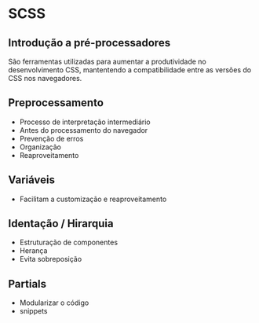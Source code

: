 # SCSS

## Introdução a pré-processadores
São ferramentas utilizadas para aumentar a produtividade no desenvolvimento CSS, mantentendo a compatibilidade entre as versões do CSS nos navegadores.

## Preprocessamento
- Processo de interpretação intermediário
- Antes do processamento do navegador
- Prevenção de erros
- Organização 
- Reaproveitamento

## Variáveis
- Facilitam a customização e reaproveitamento

## Identação / Hirarquia
- Estruturação de componentes
- Herança
- Evita sobreposição

## Partials
- Modularizar o código
- snippets
